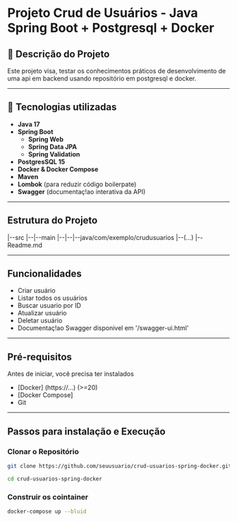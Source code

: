 # Projeto Crud de Usuários - Java Spring Boot + Postgresql + Docker

## 📍 Descrição do Projeto
Este projeto visa, testar os conhecimentos práticos de desenvolvimento de uma api em backend usando repositório em postgresql e docker.

---

## 🚀 Tecnologias utilizadas
- **Java 17**
- **Spring Boot**
    - **Spring Web**
    - **Spring Data JPA**
    - **Spring Validation**
- **PostgresSQL 15**
- **Docker & Docker Compose**
- **Maven**
- **Lombok** (para reduzir código boilerpate)
- **Swagger** (documentaç!ao interativa da API)

---

## Estrutura do Projeto

|--src
|--|--main
|--|--|--java/com/exemplo/crudusuarios
|--(...)
|--Readme.md

---

## Funcionalidades
- Criar usuário
- Listar todos os usuários
- Buscar usuario por ID
- Atualizar usuário
- Deletar usuário
- Documentaç!ao Swagger disponivel em '/swagger-ui.html'

---

## Pré-requisitos
Antes de iniciar, você precisa ter instalados
- [Docker] (https://...) (>=20)
- [Docker Compose]
- Git

---

## Passos para instalação e Execução

### Clonar o Repositório

```bash
git clone https://github.com/seuusuario/crud-usuarios-spring-docker.git

cd crud-usuarios-spring-docker

```

### Construir os cointainer

```bash
docker-compose up --bluid
```

